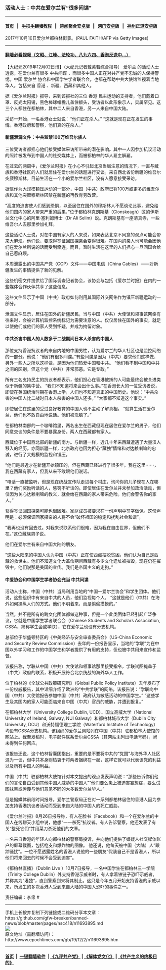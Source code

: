 ### 活动人士：中共在爱尔兰有“很多间谍”
------------------------

#### [首页](https://github.com/gfw-breaker/banned-news/blob/master/README.md) &nbsp;&nbsp;|&nbsp;&nbsp; [手把手翻墙教程](https://github.com/gfw-breaker/guides/wiki) &nbsp;&nbsp;|&nbsp;&nbsp; [禁闻聚合安卓版](https://github.com/gfw-breaker/bn-android) &nbsp;&nbsp;|&nbsp;&nbsp; [网门安卓版](https://github.com/oGate2/oGate) &nbsp;&nbsp;|&nbsp;&nbsp; [神州正道安卓版](https://github.com/SzzdOgate/update) 



<div><img alt="" class="aligncenter wp-post-image" src="http://i.epochtimes.com/assets/uploads/2019/12/GettyImages-859781208-600x400.jpg"/>
<div class="red16 caption">
 2017年10月10日爱尔兰都柏林街景。(PAUL FAITH/AFP via Getty Images)
</div>
</div><hr/>

#### [翻墙必看视频（文昭、江峰、法轮功、八九六四、香港反送中...）](https://github.com/gfw-breaker/banned-news/blob/master/pages/links.md)

<div><p>
 【大纪元2019年12月02日讯】（大纪元记者戴芙若综合报导）
 <ok href="http://www.epochtimes.com/gb/tag/%E7%88%B1%E5%B0%94%E5%85%B0.html">
  爱尔兰
 </ok>
 的活动人士透露，在爱尔兰有很多
 <ok href="http://www.epochtimes.com/gb/tag/%E4%B8%AD%E5%85%B1%E9%97%B4%E8%B0%8D.html">
  中共间谍
 </ok>
 ，而很多中国人正在对共产党不忠诚的人保持警惕。中国
 <ok href="http://www.epochtimes.com/gb/tag/%E7%88%B1%E5%B0%94%E5%85%B0.html">
  爱尔兰
 </ok>
 协会和中国学生学者联合会，也都在帮助中共大使馆监视着当地华人，包括来自
 <ok href="http://www.epochtimes.com/gb/tag/%E9%A6%99%E6%B8%AF.html">
  香港
 </ok>
 、新疆、西藏和其他人。
</p>
<p>
 据《爱尔兰时报》报导，来到该报社的三位
 <ok href="http://www.epochtimes.com/gb/tag/%E9%A6%99%E6%B8%AF.html">
  香港
 </ok>
 民主运动的支持者，他们戴着口罩、反光太阳镜，黑色棒球帽檐儿盖住额头，受访者以此形象示人，实属罕见。这三个人都住在都柏林，其中二人来自香港，另一人来自中国大陆。
</p>
<p>
 采访一开始，一名香港女士就说：“他们正在杀人。” “这就是现在正在发生的事情。香港政府和警察，他们真的在杀人。”
</p>
<h4>
 新疆泄漏文件：中共监禁100万维吾尔族人
</h4>
<p>
 三位受访者都担心他们接受媒体采访所带来的潜在影响。其中一人因参加抗议活动的照片被发布到中国人的社交媒体上，而被都柏林的华人雇主解雇。
</p>
<p>
 在过去的两周中，《爱尔兰时报》在小心不引起北京当局注意的情况下，一直与藏族和香港社区的人们就居住在爱尔兰的话题进行交谈。来自西北省份新疆的维吾尔突厥穆斯林，目前生活在一个小的爱尔兰社区，没有人愿意接受采访。
</p>
<p>
 据信作为大规模镇压运动的一部分，中国（中共）政府已将100万或更多的维吾尔族和其他突厥穆斯林囚禁在新疆的再教育劳改营。
</p>
<p>
 “高度的迫害使人们感到恐惧，以至居住在国外的穆斯林人不愿谈论此事，避免给他们国内的家人带来严重的后果，”位于都柏林克朗斯基（Clonskeagh）区的伊斯兰文化中心的阿里·塞利姆博士（Dr Ali Selim）说。克朗斯基有一座清真寺，一些维吾尔人去那里参加礼拜。
</p>
<p>
 这些活动人士说，对在中国有家人的人来说，如果表达北京不同意的观点可能会带来大麻烦。他们说，要取得签证回国探亲会变得很难。在国内的亲人也可能会因他们在爱尔兰所说的话而受到牵连。而且，暂时生活在这里的人们担心一旦回国会给自己惹麻烦。
</p>
<p>
 本周泄露出的中国共产党（CCP）文件――中国电信（China Cables）――对新疆发生的事情提供了新的见解。
</p>
<p>
 这些机密文件提供给了国际调查记者协会，该协会与包括《爱尔兰时报》在内的一些媒体合作伙伴共享了这些信息。
</p>
<p>
 这些文件显示了中国（中共）政府如何利用其国际外交网络作为镇压新疆运动的一部分。
</p>
<p>
 泄漏文件显示，居住在国外的新疆居民，当与中国（中共）大使馆和领事馆网络有往来时，会被计算机监控系统标记为需要注意的人。仅仅居住在国外的事实，就足以使他们或他们的家人受到怀疑，并成为拘留对象。
</p>
<h4>
 中共杀害中国人的人数多于二战期间日本人杀害的中国人
</h4>
<p>
 那位支持香港抗议者的来自内地的中国男性，认为爱尔兰的华人社区也是监控网络的一部分。他说：“他们有很多间谍。”有些间谍是因为（中共）要求他们这样做，另外一些人之所以这样做，是因为他们热爱中国和中共。 “他们看不到中国和中共之间的区别，但这个党（中共）非常邪恶。它是专政。”
</p>
<p>
 所有三名支持民主的抗议者都表示，他们担心在香港被捕的人可能最终会被关进类似于新疆的集中营。 “我们不知道将来会出什么事。”在香港长大的一位受访者说，即使在英国统治时期在香港上学，人们也不知道真正的中国历史。他说：“中共杀害的中国人比二战时日本人杀害的中国人还多。” “大家都不知道这个事实。”
</p>
<p>
 即使居住在这里的受过良好教育的中国人也不主动了解真相。 “就算生活在爱尔兰，他们也不敢自由地说话。他们被洗脑了。”
</p>
<p>
 在都柏林南部的一个咖啡馆里，两名出生在西藏但现在居住在爱尔兰的男子，他们同意交谈的条件是不要暴露身份。两人在西藏都有家人。
</p>
<p>
 西藏位于中国西北部的新疆的南方。与新疆一样，近几十年来西藏遭遇了大量汉人移入的经历。亦同新疆一样，北京政府也因为担心“藏独”情绪和对达赖喇嘛的忠诚，进行了大规模的监视和镇压。
</p>
<p>
 “他们是最近才在新疆开始镇压的，但在西藏已经进行了很多年。我在这里⋯⋯，我在西藏有家人，但我从来不敢跟他们说话。
</p>
<p>
 “电话一直被监听，但是现在统战宣传队走进每个村庄，询问你的儿子现在人在哪里？他们奖励听话的人，惩罚不听话的。即使居住在爱尔兰并未参加政治活动，但仅因为关心达赖喇嘛的教义，就会给在西藏的家人带来危险。他们会警告你的家人。”
</p>
<p>
 获得签证回国探亲可能也很困难。家庭成员被要求在一份声明中签字做保。这份声明是：必须保证回家探亲的人将不会“破坏祖国的稳定和扰乱社会和谐”。
</p>
<p>
 “我再也没有回去过。对我来说联系他们很难，因为我在自由世界，但他们不在。”这位藏族男子说。
</p>
<p>
 他们在爱尔兰有来自中国大陆的朋友。
</p>
<p>
 “这些大陆来的中国人认为中国（中共）正在使西藏摆脱贫困。他们认为自己是西藏的救世主。他们不知道文化大革命期间西藏有多少文化遗址被摧毁，现在仍在摧毁中。他们说那是美国的宣传。我们是帝国主义的走狗。”
</p>
<h4>
 中爱协会和中国学生学者协会充当
 <ok href="http://www.epochtimes.com/gb/tag/%E4%B8%AD%E5%85%B1%E9%97%B4%E8%B0%8D.html">
  中共间谍
 </ok>
</h4>
<p>
 活动人士称，中国（中共）当局利用当地的“中国―爱尔兰协会”和学生团体。他们说，这些组织中有来自中共的人员，他们监视每个人。 “这就是他们（中共）在海外如何操纵人们的方式。他们不明着来，而是偷偷摸摸的。”
</p>
<p>
 当然，并不是所有的跨文化团体都做这种事，但是一个此类团体已经引起广泛争议，它就是中国学生学者联合会（Chinese Students and Scholars Association, CSSA，简称学生会或学联），它在爱尔兰也设有分支机构。
</p>
<p>
 总部位于华盛顿特区的《中美经济与安全审查委员会》（US-China Economic and Security Review Commission）去年的一份报告显示，当地的“学联”为在中国以外学习和工作的中国学生和学者提供了有用的支持，但也被中共用来宣传和监督。
</p>
<p>
 该报告称，学联从中国（中共）大使馆和领事馆那里接受指令，学联试图掩盖于（中共）政府的联系，积极开展符合北京统战的海外华人工作。
</p>
<p>
 位于柏林的《全球公共政策研究所》（Global Public Policy Institute）去年发布了一份权威报告，其中详细介绍了欧洲的“中共学联”的网络。该报告说：“学联向中国（中共）大使馆报告参加中国（中共）政府认为敏感活动的中国学生。” “这些学生及其国内的家人可能面临来自中国（中共）官员的威胁，并遭到报复。”
</p>
<p>
 在都柏林大学（University College Dublin, UCD）、国立高威大学（National University of Ireland, Galway, NUI Galway）和都柏林城市大学（Dublin City University, DCU）和沃特福德理工学院（Waterford Institute of Technology）均设有CSSA分支机构。该组织的爱尔兰网站列在中国（中共）驻都柏林大使馆的网站上。截至发稿时，电子邮件联系爱尔兰CSSA（其网站未列出电话号码），尚未得到任何回应。
</p>
<p>
 该报告还说，这个柏林智囊团指出，重要的是不要将中共的“党国”与海外华人社区混为一谈，但中共本身则热衷于将两者捆绑在一起，这样它就可以代表该党的利益以及所有中国人的利益。
</p>
<p>
 中国（中共）驻都柏林大使馆针对本文提出的观点发表声明说：“那些告诉你们他们的言论自由受到其他中国人威胁的中国人”“他们要么患上被迫害妄想症，要么试图抹黑或污蔑与他们意见不同的大多数爱尔兰华人。”
</p>
<p>
 但是据媒体前段时间报导，爱尔兰警察局正在对一系列都柏林居住的香港人因为参加支持香港抗议者活动而受到来自大陆的中国人的死亡威胁。
</p>
<p>
 《爱尔兰时报》8月26日报导称，有人在脸书（Facebook）和一个在爱尔兰的中国人在线聊天小组中说，他想“一一杀死”抗议者。有人告诉警察，他还发表了有关“整死它们”并用菜刀杀死他们的文章。
</p>
<p>
 一名来自香港的年轻人向都柏林的警察局投诉，并向他们提供了嫌疑人社交媒体账户的屏幕截图，包括枪支和爆炸物的图像。 他还说，他每天被中国（大陆）人“跟踪骚扰”。一位不愿透露姓名的香港人说他的一些朋友“假装自己不是香港人，所以他们将来回去的时候不会受到迫害”。
</p>
<p>
 《都柏林直播》（Dublin Live ）10月7日报导，一名中国学生在都柏林三一学院（Trinity College Dublin）外支持香港示威者时，有人拿着铁链子恐吓示威者，并称其为“港独”，直到警察到来将其制止。这只是今年五月开始支持香港的示威以来，所发生的多次香港人受到来自大陆的中国人恐吓的事件之一。
</p>
<p>
 责任编辑：李缘 #
</p>
</div>
<hr/>
手机上长按并复制下列链接或二维码分享本文章：<br/>
https://github.com/gfw-breaker/banned-news/blob/master/pages/nsc418/n11693895.md <br/>
<a href='https://github.com/gfw-breaker/banned-news/blob/master/pages/nsc418/n11693895.md'><img src='https://github.com/gfw-breaker/banned-news/blob/master/pages/nsc418/n11693895.md.png'/></a> <br/>
原文地址（需翻墙访问）：http://www.epochtimes.com/gb/19/12/2/n11693895.htm


------------------------
#### [首页](https://github.com/gfw-breaker/banned-news/blob/master/README.md) &nbsp;|&nbsp; [一键翻墙软件](https://github.com/gfw-breaker/nogfw/blob/master/README.md) &nbsp;| [《九评共产党》](https://github.com/gfw-breaker/9ping.md/blob/master/README.md#九评之一评共产党是什么) | [《解体党文化》](https://github.com/gfw-breaker/jtdwh.md/blob/master/README.md) | [《共产主义的终极目的》](https://github.com/gfw-breaker/gczydzjmd.md/blob/master/README.md)


<img src='http://gfw-breaker.win/banned-news/pages/nsc418/n11693895.md' width='0px' height='0px'/>